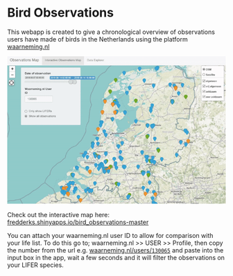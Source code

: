 # Bird Observations

This webapp is created to give a chronological overview of observations users have made of birds in the Netherlands using the platform [waarneming.nl](https://waarneming.nl/)

![Bird Observations Map Demo](demo/bird_obs_demo.gif)

Check out the interactive map here: [fredderks.shinyapps.io/bird_observations-master](https://fredderks.shinyapps.io/bird_observations-master/)

You can attach your waarneming.nl user ID to allow for comparison with your life list. To do this go to; waarneming.nl >> USER >> Profile, then copy the number from the url e.g. [waarneming.nl/users/`130065`](https://waarneming.nl/users/130065/) and paste into the input box in the app, wait a few seconds and it will filter the observations on your LIFER species.
